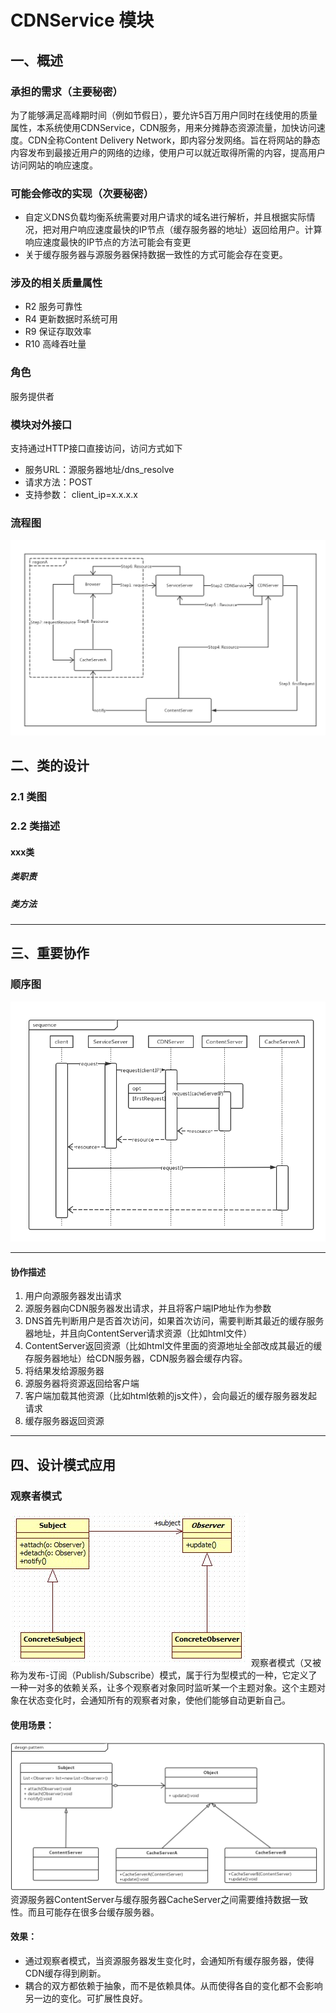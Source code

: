 # CDNService 模块

## 一、概述

### 承担的需求（主要秘密）

为了能够满足高峰期时间（例如节假日），要允许5百万用户同时在线使用的质量属性，本系统使用CDNService，CDN服务，用来分摊静态资源流量，加快访问速度。CDN全称Content Delivery Network，即内容分发网络。旨在将网站的静态内容发布到最接近用户的网络的边缘，使用户可以就近取得所需的内容，提高用户访问网站的响应速度。

### 可能会修改的实现（次要秘密）
* 自定义DNS负载均衡系统需要对用户请求的域名进行解析，并且根据实际情况，把对用户响应速度最快的IP节点（缓存服务器的地址）返回给用户。计算响应速度最快的IP节点的方法可能会有变更
* 关于缓存服务器与源服务器保持数据一致性的方式可能会存在变更。


### 涉及的相关质量属性

* R2 服务可靠性
* R4 更新数据时系统可用
* R9 保证存取效率
* R10 高峰吞吐量

### 角色
服务提供者

### 模块对外接口
支持通过HTTP接口直接访问，访问方式如下
* 服务URL：源服务器地址/dns_resolve 
* 请求方法：POST
* 支持参数： client_ip=x.x.x.x 

### 流程图
![](assets/hmy/CDN设计图.png)


## 二、类的设计

### 2.1 类图



### 2.2 类描述

#### xxx类

##### 类职责
##### 类方法
---

## 三、重要协作

### 顺序图

![](assets/hmy/CDN顺序图.png)

---

#### 协作描述
1.	用户向源服务器发出请求
2.	源服务器向CDN服务器发出请求，并且将客户端IP地址作为参数
3. 	DNS首先判断用户是否首次访问，如果首次访问，需要判断其最近的缓存服务器地址，并且向ContentServer请求资源（比如html文件）
4. 	ContentServer返回资源（比如html文件里面的资源地址全部改成其最近的缓存服务器地址）给CDN服务器，CDN服务器会缓存内容。
5.	将结果发给源服务器 
6.	源服务器将资源返回给客户端
7. 	客户端加载其他资源（比如html依赖的js文件），会向最近的缓存服务器发起请求
8.  缓存服务器返回资源



---

## 四、设计模式应用

### 观察者模式
![](assets/hmy/observerPattern.jpeg)
观察者模式（又被称为发布-订阅（Publish/Subscribe）模式，属于行为型模式的一种，它定义了一种一对多的依赖关系，让多个观察者对象同时监听某一个主题对象。这个主题对象在状态变化时，会通知所有的观察者对象，使他们能够自动更新自己。

#### 使用场景：
![](assets/hmy/CDN设计模式.png)
资源服务器ContentServer与缓存服务器CacheServer之间需要维持数据一致性。而且可能存在很多台缓存服务器。

#### 效果：
* 通过观察者模式，当资源服务器发生变化时，会通知所有缓存服务器，使得CDN缓存得到刷新。
* 耦合的双方都依赖于抽象，而不是依赖具体。从而使得各自的变化都不会影响另一边的变化。可扩展性良好。







